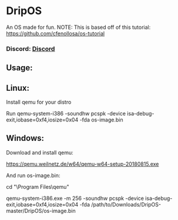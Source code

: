 # DripOS
An OS made for fun.
NOTE: This is based off of this tutorial: https://github.com/cfenollosa/os-tutorial


### Discord: [Discord](https://discord.gg/E9ZXZWn "Discord")

## Usage:

## Linux:

Install qemu for your distro

Run qemu-system-i386 -soundhw pcspk -device isa-debug-exit,iobase=0xf4,iosize=0x04 -fda os-image.bin

## Windows:

Download and install qemu:

https://qemu.weilnetz.de/w64/qemu-w64-setup-20180815.exe

And run os-image.bin:

cd "\Program Files\qemu"

qemu-system-i386.exe -m 256 -soundhw pcspk -device isa-debug-exit,iobase=0xf4,iosize=0x04 -fda /path/to/Downloads/DripOS-master/DripOS/os-image.bin
